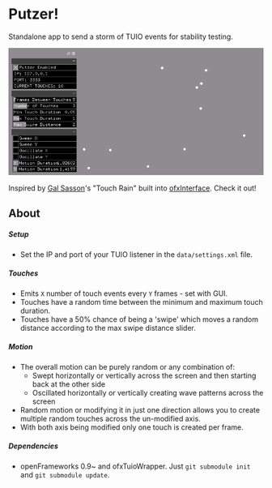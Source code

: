 # Putzer!
Standalone app to send a storm of TUIO events for stability testing.

![](misc/screenshot.gif)

Inspired by [Gal Sasson](https://github.com/galsasson)'s "Touch Rain" built into [ofxInterface](https://github.com/galsasson/ofxInterface). Check it out!

## About

##### Setup
- Set the IP and port of your TUIO listener in the `data/settings.xml` file.

##### Touches
- Emits `X` number of touch events every `Y` frames - set with GUI.
- Touches have a random time between the minimum and maximum touch duration.
- Touches have a 50% chance of being a 'swipe' which moves a random distance according to the max swipe distance slider.

##### Motion
- The overall motion can be purely random or any combination of:
	- Swept horizontally or vertically across the screen and then starting back at the other side
	- Oscillated horizontally or vertically creating wave patterns across the screen
- Random motion or modifying it in just one direction allows you to create multiple random touches across the un-modified axis.
- With both axis being modified only one touch is created per frame.

##### Dependencies
- openFrameworks 0.9~ and ofxTuioWrapper. Just `git submodule init` and `git submodule update`.
